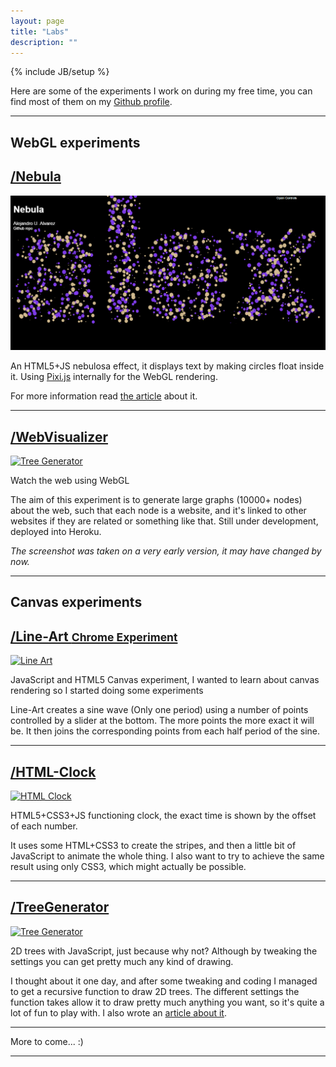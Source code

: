 ```yaml
---
layout: page
title: "Labs"
description: ""
---
```

{% include JB/setup %}

Here are some of the experiments I work on during my free time, you can find most of them on my <a href="https://github.com/aurbano">Github profile</a>.

<hr />

<h2 class="dark-bg">WebGL experiments</h2>

<div class="row">
	<h2><a href="http://urbanoalvarez.es/Nebula">/Nebula</a></h2>
	<div class="col-md-4 col-xs-5">
		<a href="http://urbanoalvarez.es/Nebula/"><img src="https://raw.githubusercontent.com/aurbano/Nebula/master/misc/screenshot.png" class="img img-responsive" alt="Nebula"></a>
	</div>
	<div class="col-md-8 col-md-7">
		<p>An HTML5+JS nebulosa effect, it displays text by making circles float inside it. Using <a href="http://www.pixijs.com">Pixi.js</a> internally for the WebGL rendering.</p>
		<p>For more information read <a href="/blog/making-of-nebula-text/">the article</a> about it.</p>
	</div>
</div>

<hr />

<div class="row">
	<h2><a href="http://web-visualizer.urbanoalvarez.es/">/WebVisualizer</a></h2>
	<div class="col-md-4 col-xs-5">
		<a href="http://web-visualizer.urbanoalvarez.es/"><img src="http://urbanoalvarez.es/assets/files/thumbnails/webvisualizer.PNG" class="img img-responsive" alt="Tree Generator"></a>
	</div>
	<div class="col-md-8 col-md-7">
		<p>Watch the web using WebGL</p>
		<p>The aim of this experiment is to generate large graphs (10000+ nodes) about the web, such that each node is a website, and it's linked to other websites if they are related or something like that. Still under development, deployed into Heroku.</p>
		<p><em>The screenshot was taken on a very early version, it may have changed by now.</em></p>
	</div>
</div>

<hr />

<h2 class="dark-bg">Canvas experiments</h2>

<div class="row">
	<h2><a href="http://nuostudio.github.io/Line-Art">/Line-Art <small>Chrome Experiment</small></a></h2>
	<div class="col-md-4 col-xs-5">
		<a href="http://nuostudio.github.io/Line-Art/"><img src="http://www.chromeexperiments.com/detail/line-art/img/ahZzfmNocm9tZXhwZXJpbWVudHMtaHJkchgLEg9FeHBlcmltZW50SW1hZ2UY6rTvBQw/large" class="img img-responsive" alt="Line Art"></a>
	</div>
	<div class="col-md-8 col-md-7">
		<p>JavaScript and HTML5 Canvas experiment, I wanted to learn about canvas rendering so I started doing some experiments</p>
		<p>Line-Art creates a sine wave (Only one period) using a number of points controlled by a slider at the bottom. The more points the more exact it will be. It then joins the corresponding points from each half period of the sine.</p>
	</div>
</div>

<hr />

<div class="row">
	<h2><a href="http://urbanoalvarez.es/HTML-Clock">/HTML-Clock</a></h2>
	<div class="col-md-4 col-xs-5">
		<a href="http://urbanoalvarez.es/HTML-Clock/" title="HTML Clock"><img src="http://urbanoalvarez.es/HTML-Clock/misc/html-clock.gif" class="img img-responsive" alt="HTML Clock"></a>
	</div>
	<div class="col-md-8 col-md-7">
		<p>HTML5+CSS3+JS functioning clock, the exact time is shown by the offset of each number.</p>
		<p>It uses some HTML+CSS3 to create the stripes, and then a little bit of JavaScript to animate the whole thing. I also want to try to achieve the same result using only CSS3, which might actually be possible.</p>
	</div>
</div>

<hr />

<div class="row">
	<h2><a href="http://urbanoalvarez.es/TreeGenerator">/TreeGenerator</a></h2>
	<div class="col-md-4 col-xs-5">
		<a href="http://urbanoalvarez.es/TreeGenerator/"><img src="https://camo.githubusercontent.com/407e8310323067eeabe879baaab98e9dfc5b3052/687474703a2f2f7374617469632e757262616e6f616c766172657a2e65732f626c6f672f77702d636f6e74656e742f75706c6f6164732f323031332f30312f74726565332e706e67" class="img img-responsive" alt="Tree Generator"></a>
	</div>
	<div class="col-md-8 col-md-7">
		<p>2D trees with JavaScript, just because why not? Although by tweaking the settings you can get pretty much any kind of drawing.</p>
		<p>I thought about it one day, and after some tweaking and coding I managed to get a recursive function to draw 2D trees. The different settings the function takes allow it to draw pretty much anything you want, so it's quite a lot of fun to play with. I also wrote an <a href="/blog/2013/01/14/procedurally-generated-trees-in-javascript/">article about it</a>.</p>
	</div>
</div>

<hr />

More to come... :)

<hr />